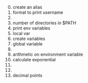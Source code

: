 0. create an alias
1. format to print username
2. 
3. number of directories in $PATH
4. print env variables
5. local var
6. create variables
7. global variable
8.
9. arithmetic on environment variable
10. calculate exponential
11.
12.
13. decimal points
